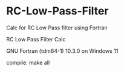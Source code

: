 # RC-Low-Pass-Filter
Calc for RC Low Pass filter using Fortran

RC Low Pass Filter Calc

GNU Fortran (tdm64-1) 10.3.0 on Windows 11

compile: make all 
